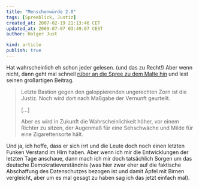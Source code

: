 ```yaml
---
title: "Menschenwürde 2.0"
tags: [Spreeblick, Justiz]
created_at: 2007-02-19 21:13:46 CET
updated_at: 2009-07-07 03:49:07 CEST
author: Holger Just

kind: article
publish: true
---
```


Hat wahrscheinlich eh schon jeder gelesen. (und das zu Recht!) Aber wenn nicht, dann geht mal schnell [rüber an die Spree zu dem Malte hin](http://www.spreeblick.com/2007/02/19/die-mehrheit-der-schweiger/) und lest seinen großartigen Beitrag.
>Letzte Bastion gegen den galoppierenden ungerechten Zorn ist die Justiz. Noch wird dort nach Maßgabe der Vernunft geurteilt.
>
>[...]
>
>Aber es wird in Zukunft die Wahrscheinlichkeit höher, vor einem Richter zu sitzen, der Augenmaß für eine Sehschwäche und Milde für eine Zigarettensorte hält.

Und ja, ich hoffe, dass er sich irrt und die Leute doch noch einen letzten Funken Verstand im Hirn haben. Aber wenn ich mir die Entwicklungen der letzten Tage anschaue, dann mach ich mir doch tatsächlich Sorgen um das deutsche Demokratieverständnis (was hier zwar eher auf die faktische Abschaffung des Datenschutzes bezogen ist und damit Äpfel mit Birnen vergleicht, aber um es mal gesagt zu haben sag ich das jetzt einfach mal).